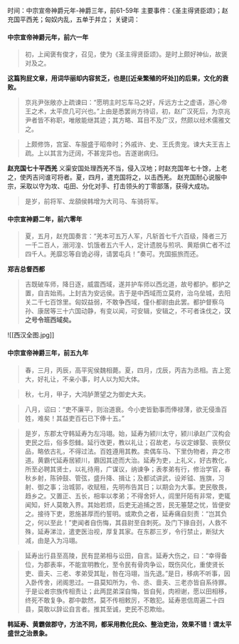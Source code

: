 时间：中宗宣帝神爵元年-神爵三年，前61-59年
主要事件：《圣主得贤臣颂》；赵充国平西羌；匈奴内乱，五单于并立；
关键词：

#### 中宗宣帝神爵元年，前六一年

>初，上闻褒有俊才，召见，使为《圣主得贤臣颂》。是时上颇好神仙，故褒对及之。

**这篇狗屁文章，用词华丽却内容贫乏，也是[[近亲繁殖的坏处]]的后果，文化的衰败。**

>京兆尹张敞亦上疏谏曰：“愿明主时忘车马之好，斥远方士之虚语，游心帝王之术，太平庶几可兴也。”上由是悉罢尚方待诏，初，赵广汉死后，为京兆尹者皆不称职，唯敞能继其迹；其方略、耳目不及广汉，然颇以经术儒雅文之。

>上颇修饰，宫室、车服盛于昭帝时；外戚许、史、王氏贵宠。谏大夫王吉上疏。上以其言为迂阔，不甚宠异也。吉遂谢病归。

**赵充国七十平西羌**
义渠安国处理西羌不当，侵入汉地；时赵充国年七十馀，上老之，使丙吉问谁可将者。夏，四月，遣充国将之，以击西羌。
赵充国耐心说服中宗，采取以守为攻、屯田、分化对手、打击领头的丁零部落，获得大成功。

>是岁，前将军、龙頟侯韩增为大司马、车骑将军。

#### 中宗宣神爵二年，前六零年

>夏，五月，赵充国奏言：“羌本可五万人军，凡斩首七千六百级，降者三万一千二百人，溺河湟、饥饿者五六千人，定计遗脱与煎巩、黄羝俱亡者不过四千人。羌靡忘等自诡必得，请罢屯兵！”奏可。充国振旅而还。

**郑吉总督西都**
>吉既破车师，降日逐，威震西域，遂并护车师以西北道，故号都护。都护之置，自吉始焉。上封吉为安远侯。吉于是中西域而立莫府，治乌垒城，去阳关二千七百馀里。匈奴益弱，不敢争西域，僮仆都尉由此罢。都护督察乌孙、康居等三十六国动静，有变以闻，可安辑，安辑之，不可者诛伐之，**汉之号令班西域矣。**

![[西汉全图.jpg]]


#### 中宗宣帝神爵三年，前五九年

>春，三月，丙辰，高平宪侯魏相薨。夏，四月，戊辰，丙吉为丞相。吉上宽大，好礼让，不亲小事，时人以为知大体。

>秋，七月，甲子，大鸿胪萧望之为御史大夫。

>八月，诏曰：“吏不廉平，则治道衰。今小吏皆勤事而俸禄薄，欲无侵渔百姓，难矣！其益吏百石已下俸十五。”


>是岁，东郡太守韩延寿为左冯翊。始，延寿为颍川太守，颍川承赵广汉构会吏民之后，俗多怨雠。延行改更，教以礼让；召故老，与议定嫁娶、丧祭仪品，略依古礼，不得过法。百姓遵用其教。卖偶车马、下里伪物者，弃之市道。黄霸代延寿居颍川，霸因其迹而大治。延寿为吏，上礼义，好古教化，所至必聘其贤士，以礼待用，广谋议，纳谏争；表孝弟有行，修治学官，春秋乡射，陈钟鼓、管弦，盛升降、揖让；及都试讲武，设斧钺、旌旗，习射、御之事；治城郭，收赋租，先明布告其日；以期会为大事。吏民敬畏，趋乡之。又置正、五长，相率以孝弟；不得舍奸人，闾里阡陌有非常，吏辄闻知，奸人莫敢入界。其始若烦，后吏无追捕之苦，民无箠楚之忧，皆便安之。接待下吏，恩施甚厚而约誓明。或欺负之者，延寿痛自刻责：“岂其负之，何以至此！”吏闻者自伤悔，其县尉至自刺死。及门下掾自刭，人救不殊，延寿涕泣，遣吏医治视，厚复其家。在东郡三岁，令行禁止，断狱大减，由是入为冯翊。

>延寿出行县至高陵，民有昆弟相与讼田，自言。延寿大伤之，曰：“幸得备位，为郡表率，不能宣明教化，至令民有骨肉争讼，既伤风化，重使贤长吏、啬夫、三老、孝弟受其耻，咎在冯翊，当先退。”是日，移病不听事，因入卧传舍，闭阁思过。一县莫知所为，令、丞、啬夫、三老亦皆自系待罪。于是讼者宗族传相责让；此两昆弟深自悔，皆自髡，肉袒谢，愿以田相移，终死不敢复争。郡中歙然，莫不传相敕厉，不敢犯。延寿恩信周遍二十四县，莫敢以辞讼自言者。推其至诚，吏民不忍欺绐。

**韩延寿、黄霸做郡守，方法不同，都采用教化民众、整治吏治，效果不错！谓太平盛世之治景象。**